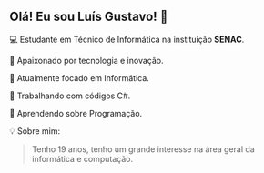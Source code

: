 ## Olá! Eu sou Luís Gustavo! 👋
 
💻 Estudante em Técnico de Informática na instituição **SENAC**.

🚀 Apaixonado por tecnologia e inovação.

🎯 Atualmente focado em Informática.

🔭 Trabalhando com códigos C#.

🌱 Aprendendo sobre Programação.

 
💡 Sobre mim:
 >Tenho 19 anos, tenho um grande interesse na área geral da informática e computação.
